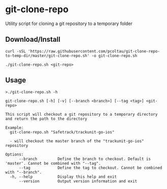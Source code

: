 # git-clone-repo
Utility script for cloning a git repository to a temporary folder

## Download/Install

    curl -sSL 'https://raw.githubusercontent.com/pcoltau/git-clone-repo-to-temp-dir/master/git-clone-repo.sh' -o git-clone-repo.sh
    
    ./git-clone-repo.sh <git-repo>

## Usage

    >./git-clone-repo.sh -h
    
    git-clone-repo.sh [-h] [-v] [--branch <branch>] [--tag <tag>] <git-repo>

	This script will checkout a git repository to a temporary directory and return the path to the directory

	Example:
	  git-clone-repo.sh "Safetrack/trackunit-go-ios"

	  - will checkout the master branch of the "trackunit-go-ios" repository

	Options:
	      --branch         Define the branch to checkout. Default is 'master'. Cannot be combined with "--tag".
	      --tag            Define the tag to checkout. Cannot be combined with "--branch".
	  -h, --help           Display this help and exit
	      --version        Output version information and exit